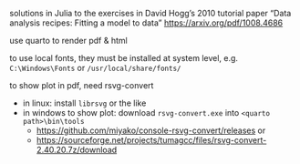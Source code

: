solutions in Julia to the exercises in David Hogg’s 2010 tutorial paper “Data analysis recipes: Fitting a model to data” https://arxiv.org/pdf/1008.4686

use quarto to render pdf & html

to use local fonts, they must be installed at system level, e.g. `C:\Windows\Fonts` or `/usr/local/share/fonts/`

to show plot in pdf, need rsvg-convert
- in linux: install `librsvg` or the like
- in windows to show plot: download `rsvg-convert.exe` into `<quarto path>\bin\tools`
  - https://github.com/miyako/console-rsvg-convert/releases or
  - https://sourceforge.net/projects/tumagcc/files/rsvg-convert-2.40.20.7z/download
